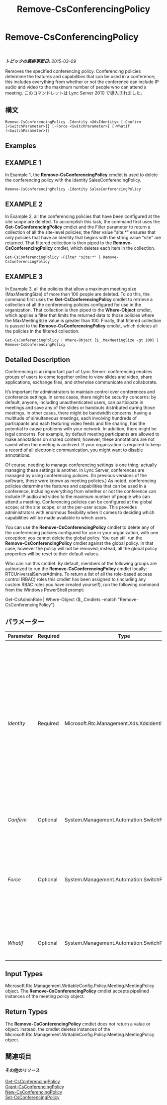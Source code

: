 ﻿---
title: Remove-CsConferencingPolicy
TOCTitle: Remove-CsConferencingPolicy
ms:assetid: 8fe81ace-d167-414b-9455-8be7ddc0cab5
ms:mtpsurl: https://technet.microsoft.com/ja-jp/library/Gg398728(v=OCS.15)
ms:contentKeyID: 48272865
ms.date: 05/19/2016
mtps_version: v=OCS.15
ms.translationtype: HT
---

# Remove-CsConferencingPolicy

 

_**トピックの最終更新日:** 2015-03-09_

Removes the specified conferencing policy. Conferencing policies determine the features and capabilities that can be used in a conference; this includes everything from whether or not the conference can include IP audio and video to the maximum number of people who can attend a meeting. このコマンドレットは Lync Server 2010 で導入されました。

## 構文

    Remove-CsConferencingPolicy -Identity <XdsIdentity> [-Confirm [<SwitchParameter>]] [-Force <SwitchParameter>] [-WhatIf [<SwitchParameter>]]

## Examples

## EXAMPLE 1

In Example 1, the **Remove-CsConferencingPolicy** cmdlet is used to delete the conferencing policy with the Identity SalesConferencingPolicy.

    Remove-CsConferencingPolicy -Identity SalesConferencingPolicy

## EXAMPLE 2

In Example 2, all the conferencing policies that have been configured at the site scope are deleted. To accomplish this task, the command first uses the **Get-CsConferencingPolicy** cmdlet and the Filter parameter to return a collection of all the site-level policies; the filter value "site:\*" ensures that only policies that have an Identity that begins with the string value "site" are returned. That filtered collection is then piped to the **Remove-CsConferencingPolicy** cmdlet, which deletes each item in the collection.

    Get-CsConferencingPolicy -Filter "site:*" | Remove-CsConferencingPolicy

## EXAMPLE 3

In Example 3, all the policies that allow a maximum meeting size (MaxMeetingSize) of more than 100 people are deleted. To do this, the command first uses the **Get-CsConferencingPolicy** cmdlet to retrieve a collection of all the conferencing policies configured for use in the organization. That collection is then piped to the **Where-Object** cmdlet, which applies a filter that limits the returned data to those policies where the MaxMeetingSize value is greater than 100. Finally, that filtered collection is passed to the **Remove-CsConferencingPolicy** cmdlet, which deletes all the policies in the filtered collection.

    Get-CsConferencingPolicy | Where-Object {$_.MaxMeetingSize -gt 100} | Remove-CsConferencingPolicy 

## Detailed Description

Conferencing is an important part of Lync Server: conferencing enables groups of users to come together online to view slides and video, share applications, exchange files, and otherwise communicate and collaborate.

It’s important for administrators to maintain control over conferences and conference settings. In some cases, there might be security concerns: by default, anyone, including unauthenticated users, can participate in meetings and save any of the slides or handouts distributed during those meetings. In other cases, there might be bandwidth concerns: having a multitude of simultaneous meetings, each involving hundreds of participants and each featuring video feeds and file sharing, has the potential to cause problems with your network. In addition, there might be legal concerns. For example, by default meeting participants are allowed to make annotations on shared content; however, these annotations are not saved when the meeting is archived. If your organization is required to keep a record of all electronic communication, you might want to disable annotations.

Of course, needing to manage conferencing settings is one thing; actually managing these settings is another. In Lync Server, conferences are managed by using conferencing policies. (In previous versions of the software, these were known as meeting policies.) As noted, conferencing policies determine the features and capabilities that can be used in a conference, including everything from whether or not the conference can include IP audio and video to the maximum number of people who can attend a meeting. Conferencing policies can be configured at the global scope; at the site scope; or at the per-user scope. This provides administrators with enormous flexibility when it comes to deciding which capabilities will be made available to which users.

You can use the **Remove-CsConferencingPolicy** cmdlet to delete any of the conferencing policies configured for use in your organization, with one exception: you cannot delete the global policy. You can still run the **Remove-CsConferencingPolicy** cmdlet against the global policy. In that case, however the policy will not be removed; instead, all the global policy properties will be reset to their default values.

Who can run this cmdlet: By default, members of the following groups are authorized to run the **Remove-CsConferencingPolicy** cmdlet locally: RTCUniversalServerAdmins. To return a list of all the role-based access control (RBAC) roles this cmdlet has been assigned to (including any custom RBAC roles you have created yourself), run the following command from the Windows PowerShell prompt:

Get-CsAdminRole | Where-Object {$\_.Cmdlets –match "Remove-CsConferencingPolicy"}

## パラメーター


<table>
<colgroup>
<col style="width: 25%" />
<col style="width: 25%" />
<col style="width: 25%" />
<col style="width: 25%" />
</colgroup>
<thead>
<tr class="header">
<th>Parameter</th>
<th>Required</th>
<th>Type</th>
<th>Description</th>
</tr>
</thead>
<tbody>
<tr class="odd">
<td><p><em>Identity</em></p></td>
<td><p>Required</p></td>
<td><p>Microsoft.Rtc.Management.Xds.XdsIdentity</p></td>
<td><p>Unique identifier for the conferencing policy to be removed. Conferencing policies can be configured at the global, site, or per-user scopes. To remove the global policy, use this syntax: -Identity global. (Note that the global policy cannot actually be removed. Instead, all the policy properties will be reset to their default values.) To remove a site policy, use syntax similar to this: -Identity site:Redmond. To remove a per-user policy, use syntax similar to this: -Identity SalesConferencingPolicy.</p>
<p>Wildcards are not allowed when specifying an Identity.</p></td>
</tr>
<tr class="even">
<td><p><em>Confirm</em></p></td>
<td><p>Optional</p></td>
<td><p>System.Management.Automation.SwitchParameter</p></td>
<td><p>コマンドの実行前に確認メッセージが表示されます。</p></td>
</tr>
<tr class="odd">
<td><p><em>Force</em></p></td>
<td><p>Optional</p></td>
<td><p>System.Management.Automation.SwitchParameter</p></td>
<td><p>If present, causes the <strong>Remove-CsConferencingPolicy</strong> cmdlet to delete the per-user policy even if the policy in question is currently assigned to at least one user. If not present, you will be asked to confirm the deletion request before the policy will be removed.</p></td>
</tr>
<tr class="even">
<td><p><em>WhatIf</em></p></td>
<td><p>Optional</p></td>
<td><p>System.Management.Automation.SwitchParameter</p></td>
<td><p>実際にコマンドを実行しなくてもコマンドの実行結果がわかります。</p></td>
</tr>
</tbody>
</table>


## Input Types

Microsoft.Rtc.Management.WritableConfig.Policy.Meeting.MeetingPolicy object. The **Remove-CsConferencingPolicy** cmdlet accepts pipelined instances of the meeting policy object.

## Return Types

The **Remove-CsConferencingPolicy** cmdlet does not return a value or object. Instead, the cmdlet deletes instances of the Microsoft.Rtc.Management.WritableConfig.Policy.Meeting.MeetingPolicy object.

## 関連項目

#### その他のリソース

[Get-CsConferencingPolicy](get-csconferencingpolicy.md)  
[Grant-CsConferencingPolicy](grant-csconferencingpolicy.md)  
[New-CsConferencingPolicy](new-csconferencingpolicy.md)  
[Set-CsConferencingPolicy](set-csconferencingpolicy.md)

